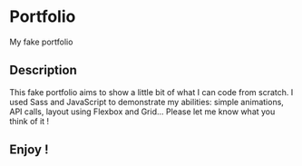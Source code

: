 # Portfolio

My fake portfolio

## Description

This fake portfolio aims to show a little bit of what I can code from scratch. I used Sass and JavaScript to demonstrate my abilities: simple animations, API calls, layout using Flexbox and Grid... Please let me know what you think of it !

## Enjoy !
